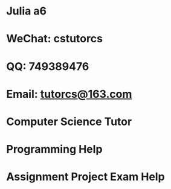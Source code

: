 # Julia a6
# WeChat: cstutorcs

# QQ: 749389476

# Email: tutorcs@163.com

# Computer Science Tutor

# Programming Help

# Assignment Project Exam Help
